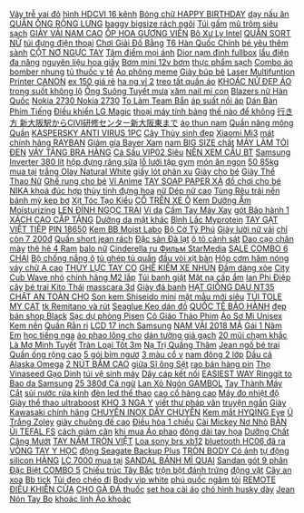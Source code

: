 [Váy trễ vai đỏ](https://pds.ndk.vn/p0/58/696/vay-tre-vai-do-so-sanh-danh-gia/) [hình HDCVI 16 kênh](https://pds6.ndk.vn/p0/284/143/giam-gia-soc-camera-gia-soc-dau-ghi-hinh-hdcvi-16-kenh-kbvision-kx-2k8216d5-so-sanh-danh-gia/) [Bóng chữ HAPPY BIRTHDAY](https://pds2.ndk.vn/p0/74/584/bong-chu-happy-birthday-so-sanh-danh-gia/) [dạy nấu ăn](https://daynauan2.blogspot.com/2018/03/co-khi-nao-roi-xa-cover-nhi-tren-pho-i.html) [QUẦN ỐNG RỘNG LƯNG](https://pds7.ndk.vn/p0/315/582/quan-ong-rong-lung-cao-so-sanh-danh-gia/) [baggy bigsize rách ngôi](https://pds5.ndk.vn/p0/218/419/baggy-bigsize-rach-ngoi-sao-so-sanh-danh-gia/) [Túi gấm](https://pds3.ndk.vn/p0/107/326/tui-gam-so-sanh-danh-gia/) [mũ trôm siêu sạch](https://pds5.ndk.vn/p0/214/939/mu-trom-sieu-sach-loai-1-tang-30gr-hat-e-so-sanh-danh-gia/) [GIÀY VẢI NAM CAO](https://pds.ndk.vn/p0/34/221/giay-vai-nam-cao-cap-so-sanh-danh-gia/) [ỐP HOA GƯƠNG VIỀN](https://suachua2.blogspot.com/2019/08/chi-con-35100-freeship-toan-quoc-tu-50k.html) [Bô Xư Ly Intel](https://pds2.ndk.vn/p0/87/502/bo-xu-ly-intel-xeon-x3450-so-sanh-danh-gia/) [QUẦN SORT NỮ](https://pds6.ndk.vn/p0/262/61/quan-sort-nu-so-sanh-danh-gia/) [túi đựng điện thoại](https://pds.ndk.vn/p0/4/59/tui-dung-dien-thoai-so-sanh-danh-gia/) [Chơi Giải Đố Bằng](https://pds4.ndk.vn/p0/155/881/do-choi-giai-do-bang-go-thu-vi-so-sanh-danh-gia/) [T6 Hàn Quốc Chính](https://pds.ndk.vn/p0/30/259/tong-do-cat-toc-codos-t6-han-quoc-chinh-hang-so-sanh-danh-gia/) [bé yêu thêm sành](https://pds6.ndk.vn/p0/260/599/giay-chun-mem-hang-co-san-cho-be-yeu-them-sanh-dieu-size-21-38-so-sanh-danh-gia/) [CỘT NƠ NGỰC TAY](https://sites.google.com/site/vidaadw2/jumpsuit/j54---jumpsuit-do-den-cot-no-nguc-tay-loe-cuc-dep-chi-voi-172960d) [Tâm điểm mọi ánh](https://pds6.ndk.vn/p0/269/125/day-chuyen-pha-le-tinh-yeu-tam-diem-moi-anh-nhin-so-sanh-danh-gia/) [Dior nạm đinh fullbox](https://pds6.ndk.vn/p0/268/227/dior-nam-dinh-fullbox-so-sanh-danh-gia/) [lẩu điện đa năng](https://pds3.ndk.vn/p0/115/520/noi-lau-dien-da-nang-happycall-so-sanh-danh-gia/) [nguyên liệu hoa giấy](https://pds6.ndk.vn/p0/265/949/20-bo-nguyen-lieu-hoa-giay-lua-so-sanh-danh-gia/) [Bơm mini 12v bơm](https://pds2.ndk.vn/p0/76/403/bom-mini-12v-bom-khi-so-sanh-danh-gia/) [thực phẩm sạch](https://thucphamsach3.blogspot.com/2018/03/cach-lam-kem-chuoi-sieu-ngon-v-de-dang.html) [Combo áo bomber nhung](https://pds5.ndk.vn/p0/245/848/combo-ao-bomber-nhung-so-sanh-danh-gia/) [tủ thuốc y tế](https://pds3.ndk.vn/p0/123/687/tu-thuoc-y-te-so-sanh-danh-gia/) [Áo phông meme](https://pds5.ndk.vn/p0/241/475/ao-phong-meme-so-sanh-danh-gia/) [Giày búp bê](https://sites.google.com/site/yeuthich1zz/giay-bup-be) [Laser Multifuntion Printer CANON](https://pds4.ndk.vn/p0/184/905/wireless-laser-multifuntion-printer-canon-mf249dw-so-sanh-danh-gia/) [ex 150 giá rẻ](https://pds4.ndk.vn/p0/150/190/banh-cam-ex-150-gia-re-chat-luong-so-sanh-danh-gia/) [ha ng vỉ 2](https://pds.ndk.vn/p0/43/734/pin-a76-lr44-energizer-alkaline-15v-chinh-hang-vi-2-vien-so-sanh-danh-gia/) [treo tất quần áo](https://pds.ndk.vn/p0/1/870/moc-treo-tat-quan-ao-moc-8-kep-f316sp2-so-sanh-danh-gia/) [KHOÁC NỮ ĐẸP ÁO](https://pds4.ndk.vn/p0/187/164/ao-khoac-nu-dep-ao-khoat-nu-so-sanh-danh-gia/) [trong suốt không lộ](https://pds7.ndk.vn/p0/343/610/day-ao-lot-trong-suot-khong-lo-day-hop-thoi-trang-sexy-quyen-ru-so-sanh-danh-gia/) [Ống Suông Tuyết mưa](https://pds5.ndk.vn/p0/239/431/quan-ong-suong-tuyet-mua-vitex-fh-mua-1-quan-tang-1-quan-tat-giay-so-sanh-danh-gia/) [xăm nail mi con](https://pds2.ndk.vn/p0/99/465/cop-dung-do-phun-xam-nail-mi-con-ong-size-22-17-27-so-sanh-danh-gia/) [Blazers nữ Hàn Quốc](https://pds6.ndk.vn/p0/263/128/ao-vest-blazers-nu-han-quoc-kem-anh-that-so-sanh-danh-gia/) [Nokia 2730 Nokia 2730](https://pds2.ndk.vn/p0/91/554/nokia-2730-nokia-2730-so-sanh-danh-gia/) [To Làm Team Bắn](https://magioithieumomo.haitrieuweb.com/p0/3/467/live-free-fire-tuyen-tay-to-lam-team-ban-choi-tieu-gaming-ma-momo/) [áp suất nồi áp](https://pds6.ndk.vn/p0/276/548/noi-ap-suat-noi-ap-suat-so-sanh-danh-gia/) [Dán Bàn Phím Tiếng](https://pds6.ndk.vn/p0/0/820/mieng-dan-ban-phim-tieng-han-trong-suot-chu-den-so-sanh-danh-gia/) [Điều khiển LG Magic](https://pds3.ndk.vn/p0/106/675/dieu-khien-lg-magic-remote-control-lg-sr-600-cam-usb-khong-day-so-sanh-danh-gia/) [thoại máy tính bảng](https://sites.google.com/site/taitro1x/op-lung---bao-da-dien-thoai---may-tinh-bang-khac) [thế nào để không](https://magioithieumomo.haitrieuweb.com/p0/2/465/lan-dau-di-may-bay-lam-thu-tuc-the-nao-de-khong-bi-lua-vietnambooking-ma-momo/) [行き方 新大阪駅からCIVI研修センター新大阪東まで](http://cv.xn--kimtinonline1-jr2g7a.vn/p0/0/772/civi-kiem-tien-affiliate-civi-vn/) [áo thun nam](https://pds5.ndk.vn/p0/246/323/ao-thun-nam-so-sanh-danh-gia/) [Quần nâng mông Quần](https://pds6.ndk.vn/p0/293/598/chinh-hang-vicci-quan-legging-nu-quan-nang-mong-quan-legging-nang-mong-vicci-vai-umi-han-quoc-dang-dai-so-sanh-danh-gia/) [KASPERSKY ANTI VIRUS 1PC](https://pds4.ndk.vn/p0/195/17/phan-mem-kaspersky-anti-virus-1pc-box-nam-truong-son-so-sanh-danh-gia/) [Cây Thủy sinh đẹp](https://pds6.ndk.vn/p0/286/972/cay-thuy-sinh-vay-oc-an-do-cay-thuy-sinh-dep-cho-ho-thuy-sinh-va-be-ca-canh-so-sanh-danh-gia/) [Xiaomi Mi3](https://pds6.ndk.vn/p0/278/985/xiaomi-mi3-so-sanh-danh-gia/) [mát chính hãng RAYBAN](https://pds6.ndk.vn/p0/252/604/kinh-mat-chinh-hang-rayban-rb3016-w0365-so-sanh-danh-gia/) [Giảm gía Bayer Xam](https://hoctiengphap0.blogspot.com/2019/12/giam-gia-bayer-xam-sv-con-57285.html) [nam BIG SIZE chất](https://pds3.ndk.vn/p0/107/84/bo-3-ao-thun-nam-big-size-chat-mat-cao-cap-pb01-xamda-xanh-den-so-sanh-danh-gia/) [MÁY LÀM TỎI ĐEN](https://pds3.ndk.vn/p0/113/256/may-lam-toi-den-sunca-g200-so-sanh-danh-gia/) [VÁY TẶNG BRA HÀNG](https://pds5.ndk.vn/p0/210/156/set-ao-khoac-da-kem-chan-vay-tang-bra-hang-loai-1-so-sanh-danh-gia/) [Cá Sấu VIP02 Siêu](https://pds6.ndk.vn/p0/280/64/bo-day-dong-ho-da-ca-sau-vip02-sieu-cao-cap-so-sanh-danh-gia/) [NÊN XEM CẦU BT](https://remitano.haitrieuweb.com/p0/5/783/ngay-2605-ae-nen-xem-cau-bt-db-kin-trong-tiktok-id-vuhanxsmb-kenh-vu-han-xsmb-tien-ao/) [Samsung Inverter 380 lít](https://pds6.ndk.vn/p0/270/48/tu-lanh-samsung-inverter-380-lit-rt38k5982dx-sv-so-sanh-danh-gia/) [hộp đựng răng sữa](https://pds4.ndk.vn/p0/195/702/hop-dung-rang-sua-cho-be-so-sanh-danh-gia/) [lỗ lưới tập gym](https://pds7.ndk.vn/p0/332/836/ao-ba-lo-luoi-tap-gym-yoga-so-sanh-danh-gia/) [món ăn ngon](https://monanngon2.blogspot.com/2017/12/cach-lam-si-ro-chanh-day-on-gian-thom.html) [50 85kg mua tại](https://sites.google.com/site/hanoi1xs/ao-kieu/voi-103550d---hang-hot-he-2020-ao-dui-nam-co-tau-ngan-tay-cao-cap-mac-mat-nhu-khong-mac-khong-nhan-khong-xu-danh-nguoi-50---85kg-mua-tai-day) [trắng Olay Natural White](https://pds6.ndk.vn/p0/270/738/kem-duong-trang-olay-natural-white-pinkish-fairness-20g-so-sanh-danh-gia/) [giấy lót phân xu](https://pds3.ndk.vn/p0/116/590/giay-lot-phan-xu-hoai-an-goi-18-mieng-so-sanh-danh-gia/) [Giày cho bé](https://pds7.ndk.vn/p0/342/882/giay-cho-be-so-sanh-danh-gia/) [Giày Thể Thao Nữ](https://pds7.ndk.vn/p0/320/351/giay-the-thao-nu-so-sanh-danh-gia/) [Ghế rung cho bé](https://pds3.ndk.vn/p0/137/770/ghe-rung-cho-be-so-sanh-danh-gia/) [Ví Anime](https://pds.ndk.vn/p0/11/910/vi-anime-so-sanh-danh-gia/) [TAY SOAP PAPER XÀ](https://pds6.ndk.vn/p0/274/738/xa-phong-giay-rua-tay-soap-paper-xa-bong-so-sanh-danh-gia/) [đồ chơi cho bé](https://pds.ndk.vn/p0/54/283/do-choi-cho-be-so-sanh-danh-gia/) [NIKA khoá đúc hợp](https://sites.google.com/site/totnhatx1x1/default/that-lung-da-nika---khoa-duc-hop-kim--ban-37mm-nk021-chi-voi-158860d) [thủy tinh đựng hoa](https://pds4.ndk.vn/p0/157/533/khay-tho-thuy-tinh-dung-hoa-qua-tha-hoa-so-sanh-danh-gia/) [nữ Dép nữ cao](https://pds4.ndk.vn/p0/158/942/dep-nu-cao-got-de-vuong-hoac-nhon-quai-ngang-dep-nu-dep-nu-cao-got-so-sanh-danh-gia/) [Tùng Rêu trải nền](https://pds.ndk.vn/p0/9/770/tung-reu-trai-nen-so-sanh-danh-gia/) [bánh mỳ kep bơ](https://pds2.ndk.vn/p0/75/479/banh-my-kep-bo-sua-so-sanh-danh-gia/) [Xịt Tóc Tạo Kiểu](https://pds3.ndk.vn/p0/111/611/gom-xit-toc-tao-kieu-luxurious-450ml-so-sanh-danh-gia/) [CỔ TRÊN XE Ô](https://pds3.ndk.vn/p0/122/817/goi-tua-dau-tua-co-tren-xe-o-to-chat-lieu-da-pu-nhieu-mau-so-sanh-danh-gia/) [Kem Dưỡng Ẩm Moisturizing](https://pds2.ndk.vn/p0/67/244/cetaphil-kem-duong-am-moisturizing-cream-50g-so-sanh-danh-gia/) [LEN ĐÍNH NGỌC TRAI](https://pds4.ndk.vn/p0/191/423/quan-len-dinh-ngoc-trai-cho-be-gai-so-sanh-danh-gia/) [Ví da](https://pds6.ndk.vn/p0/251/13/vi-da-so-sanh-danh-gia/) [Cầm Tay Máy Xay](https://pds5.ndk.vn/p0/245/65/may-xay-cam-tay-may-xay-cam-tay-may-xay-cam-tay-so-sanh-danh-gia/) [gót Bảo hành 1](https://pds6.ndk.vn/p0/268/202/giay-da-bo-clarks-dap-van-ca-sau-3d-giam-gia-khung-thoi-trang-sanh-dieu-tang-don-got-bao-hanh-1-nam-so-sanh-danh-gia/) [XÁCH CAO CẤP TẶNG](https://sites.google.com/site/suadinhduong321/tui-xach-tay-nu/giam-gia-balo-thoi-trang-kiem-tui-xach-cao-cap---tang-quai-deomoc-khoa-gau-con-189050d) [Dưỡng da mặt khác](https://sites.google.com/site/noibatsp/duong-da-mat-khac) [Bình Lắc Myprotein](https://pds6.ndk.vn/p0/287/225/binh-lac-myprotein-so-sanh-danh-gia/) [TAY GẠT VIỆT TIỆP](https://pds3.ndk.vn/p0/122/27/khoa-tay-gat-viet-tiep-04911-so-sanh-danh-gia/) [PIN 18650](https://pds5.ndk.vn/p0/242/600/pin-18650-so-sanh-danh-gia/) [Kem BB Moist Labo](https://pds3.ndk.vn/p0/113/433/kem-bb-moist-labo-cream-essence-6-in-1-so-sanh-danh-gia/) [Bộ Cờ Tỷ Phú](https://pds4.ndk.vn/p0/179/816/bo-co-ty-phu-so-sanh-danh-gia/) [Giày lười nữ vải](https://pds3.ndk.vn/p0/133/579/giay-luoi-nu-vai-jean-so-sanh-danh-gia/) [chỉ còn 7 200đ](https://truyenngan3.blogspot.com/2019/10/chi-con-7200-keo-ngam-halls-thai-lan.html) [Quần short jean rách](https://pds6.ndk.vn/p0/250/509/quan-short-jean-rach-so-sanh-danh-gia/) [Đặc sản Đà lạt](https://pds6.ndk.vn/p0/260/868/gia-sieu-re-combo-2-tui-dac-san-da-lat-khoai-tay-say-gion-vi-bo-1kg-so-sanh-danh-gia/) [ô tô cảnh sát](https://pds.ndk.vn/p0/16/251/giam-gia-sale-khai-truong-do-choi-xe-dung-o-to-canh-sat-banh-xoay-tu-tranh-chay-pin-co-nhac-co-den-chinh-hang-so-sanh-danh-gia/) [Dao cạo chân mày](https://pds6.ndk.vn/p0/287/472/dao-cao-chan-may-chuyen-dung-so-sanh-danh-gia/) [thê hê 4 Ram](https://pds7.ndk.vn/p0/339/857/may-tinh-choi-game-live-do-hoa-the-he-4-ram-8g-vga-gtx1060-3g-so-sanh-danh-gia/) [balo nữ](https://pds2.ndk.vn/p0/95/629/balo-nu-so-sanh-danh-gia/) [Cinderella ru Фильм StarMedia](https://magioithieumomo.haitrieuweb.com/p0/1/541/zolushkaru-cinderellaru-film-starmedia-liricheskaya-komediya-ma-momo/) [SALE COMBO 6 CHAI](https://pds5.ndk.vn/p0/222/777/sieu-sale-combo-6-chai-sua-tam-ca-ngua-chuan-hang-duc-so-sanh-danh-gia/) [Bộ chống nắng ô](https://pds5.ndk.vn/p0/218/792/bo-chong-nang-o-to-5-mon-tien-loi-lam-mat-xe-so-sanh-danh-gia/) [tủ ghép tủ quần](https://pds4.ndk.vn/p0/193/979/tu-ghep-tu-ghep-tu-quan-ao-cho-be-so-sanh-danh-gia/) [đầu vòi xịt bàn](https://pds2.ndk.vn/p0/74/886/dau-voi-xit-ve-sinh-dau-voi-xit-ban-cau-so-sanh-danh-gia/) [Hộp cơm hâm nóng](https://pds6.ndk.vn/p0/276/525/hop-com-ham-nong-tu-dong-loi-inox-day-magic-so-sanh-danh-gia/) [váy chữ A cao](https://pds7.ndk.vn/p0/339/379/chan-vay-chu-a-cao-cap-so-sanh-danh-gia/) [THỦY LỰC TAY CO](https://pds3.ndk.vn/p0/140/386/tay-co-thuy-luc-tay-co-king-newstar-so-sanh-danh-gia/) [GHẾ KIÊM XE NHÚN](https://pds4.ndk.vn/p0/172/787/ghe-kiem-xe-nhun-cho-be-yeu-so-sanh-danh-gia/) [Đầm dáng xòe](https://sites.google.com/site/yeuthich1zz/dam-dang-xoe) [City Cub Wave nhỏ](https://pds6.ndk.vn/p0/250/933/thung-giua-dung-do-hanh-li-xe-may-dr-city-cub-wave-nho-future-cu-so-sanh-danh-gia/) [chính hãng M2 lắp](https://pds5.ndk.vn/p0/200/526/phuoc-giam-soc-rcb-chinh-hang-m2-lap-cho-xe-exciter-150135-phuoc-nhun-giam-xoc-xe-may-so-sanh-danh-gia/) [Túi banh giặt](https://sites.google.com/site/sosanhcd2/tui---banh-giat) [Mặt nạ cấp ẩm](https://pds3.ndk.vn/p0/131/288/mat-na-cap-am-so-sanh-danh-gia/) [lan Phi Điệp cây](https://pds.ndk.vn/p0/47/796/hoa-lan-phi-diep-cay-giong-1-nam-tuoi-so-sanh-danh-gia/) [bé trai Kito Thái](https://pds6.ndk.vn/p0/253/154/dep-be-trai-kito-thai-lan-so-sanh-danh-gia/) [masscara 3d](https://pds5.ndk.vn/p0/243/895/masscara-3d-so-sanh-danh-gia/) [Giày đá banh](https://pds7.ndk.vn/p0/301/781/giay-da-banh-so-sanh-danh-gia/) [HẠT GIỐNG DAU NT35](https://pds.ndk.vn/p0/40/164/hat-giong-dau-nt35-so-sanh-danh-gia/) [CHẤT AN TOÀN CHO](https://pds2.ndk.vn/p0/79/304/nhang-sach-que-thao-duoc-20cm-300cay-it-khoi-khong-hoa-chat-an-toan-cho-tre-nho-so-sanh-danh-gia/) [Son kem Shiseido mini](https://pds.ndk.vn/p0/12/607/son-kem-shiseido-mini-so-sanh-danh-gia/) [mặt mẫu mới siêu](https://pds6.ndk.vn/p0/274/351/combo-20-khan-lau-bep-da-nang-2-mat-mau-moi-sieu-tham-nuoc-sieu-mem-min-so-sanh-danh-gia/) [TÚI TOLE MY CAT](https://pds5.ndk.vn/p0/0/642/tui-tole-my-cat-so-sanh-danh-gia/) [tk Remitano và rút](https://remitano.haitrieuweb.com/p0/5/359/tao-tk-remitano-va-rut-btc-tien-ao/) [Seaglue Keo dán đồ](https://pds.ndk.vn/p0/49/555/keo-dan-giay-seaglue-keo-dan-do-da-giay-the-thao-so-sanh-danh-gia/) [QUỐC TẾ BẢO HÀNH](https://pds.ndk.vn/p0/28/326/dien-thoai-iphone-4s-quoc-te-bao-hanh-6-thang-tang-cap-sac-so-sanh-danh-gia/) [đẹp bán shop Black](https://pds.ndk.vn/p0/57/380/giay-luoi-nam-bm212-chat-dep-ban-shop-black-moon-chuyen-giay-the-thao-giay-tay-giay-da-nam-so-sanh-danh-gia/) [Sạc dự phòng Pisen](https://pds6.ndk.vn/p0/287/931/sac-du-phong-pisen-color-box-10000mah-lightning-24a-hang-chinh-hang-so-sanh-danh-gia/) [Cô Giáo Thảo Phim](https://khuyenmaiinet.haitrieuweb.com/p0/4/819/moc-meo-tap-51-tuyet-chieu-co-giao-thao-phim-hai-2011-danh-gia-inet/) [Áo Sơ Mi Unisex](https://pds3.ndk.vn/p0/136/353/ao-so-mi-unisex-nam-nu-bts-doi-cao-cap-co-vest-lua-men-min-mat-mong-7-mau-so-sanh-danh-gia/) [Kem nền](https://pds6.ndk.vn/p0/0/135/kem-nen-so-sanh-danh-gia/) [Quần Rằn ri](https://pds2.ndk.vn/p0/83/351/quan-ran-ri-so-sanh-danh-gia/) [LCD 17 inch Samsung](https://pds6.ndk.vn/p0/288/460/man-hinh-lcd-17-inch-samsung-man-hinh-may-tinh-ban-17-inch-vuong-so-sanh-danh-gia/) [NAM VẢI 2018 MÃ](https://pds6.ndk.vn/p0/290/651/giay-moi-nam-vai-2018-ma-ah7-so-sanh-danh-gia/) [Gái 1 Năm Em](https://pds.ndk.vn/p0/54/387/co-gai-vang-mau-vay-vay-cho-be-gai-1-nam-em-be-thien-than-ao-voi-gia-re-so-sanh-danh-gia/) [học tiếng nga](https://hoctiengnga0.blogspot.com/2018/01/my-pham-hana-namdaik.html) [áo phao lông cho](https://pds5.ndk.vn/p0/201/424/ao-phao-long-cho-be-so-sanh-danh-gia/) [dán tường giả gạch](https://pds6.ndk.vn/p0/290/608/giay-dan-tuong-gia-gach-ghi-so-sanh-danh-gia/) [20 mũi chạm khắc](https://pds4.ndk.vn/p0/165/322/bo-20-mui-cham-khac-go-lua-hss-so-sanh-danh-gia/) [Là Mơ Minh Tuyết](https://magioithieumomo.haitrieuweb.com/p0/1/181/tinh-khong-la-mo-minh-tuyet-official-ma-momo/) [Tràn Loại Tốt 3m](https://pds5.ndk.vn/p0/235/620/phao-dien-may-bom-nuoc-chong-tran-loai-tot-3m-5m-so-sanh-danh-gia/) [Nạ Trị Quầng Thâm](https://pds4.ndk.vn/p0/178/180/mat-na-tri-quang-tham-mat-so-sanh-danh-gia/) [Jean ngố bé trai](https://pds5.ndk.vn/p0/200/844/quan-jean-ngo-be-trai-be-gai-sieu-cute-so-sanh-danh-gia/) [Quần ống rộng cao](https://pds7.ndk.vn/p0/315/682/quan-ong-rong-cao-cap-so-sanh-danh-gia/) [5 gói bỉm ngươ](https://pds.ndk.vn/p0/38/78/bo-5-goi-bim-nguoi-gia-viet-thai-szml-50-mg-so-sanh-danh-gia/) [3 màu cổ v](https://pds7.ndk.vn/p0/311/119/dam-maxi-dam-maxi-dam-maxi-theu-hoa-3-mau-co-v-nho-so-sanh-danh-gia/) [nam đông 2 lớp](https://pds.ndk.vn/p0/20/192/bo-do-nam-dong-2-lop-giu-nhiet-sieu-am-so-sanh-danh-gia/) [Dầu cá Alaska Omega](https://pds7.ndk.vn/p0/337/497/dau-ca-alaska-omega-369-100-vien-so-sanh-danh-gia/) [2 NÚT BẤM CAO](https://pds.ndk.vn/p0/4/658/khoa-buom-dong-ho-2-nut-bam-cao-cap-du-mau-tang-chot-so-sanh-danh-gia/) [giữa Sĩ ông Sệt](https://magioithieumomo.haitrieuweb.com/p0/2/530/dan-em-si-di-ca-phe-va-cai-bat-tay-the-ky-giua-si-ong-setkpmt-ma-momo/) [rao bán hàng pin](https://pds6.ndk.vn/p0/252/495/loa-phong-thanh-loa-rao-ban-hang-pin-sieu-trau-loa-so-sanh-danh-gia/) [Thọ Vinaseed Gạo Dinh](https://pds.ndk.vn/p0/33/847/combo-6-goi-gao-den-phuc-tho-vinaseed-gao-dinh-duong-so-sanh-danh-gia/) [túi vệ sinh máy](https://pds.ndk.vn/p0/22/222/tui-ve-sinh-may-lanh-so-sanh-danh-gia/) [Dây cáp kết nối](https://pds6.ndk.vn/p0/289/119/day-cap-ket-noi-vga-samsung-18-met-so-sanh-danh-gia/) [EASIEST WAY Ringgit to](https://remitano.haitrieuweb.com/p0/5/629/easiest-way-ringgit-to-bitcoin-tien-ao/) [Bao da Samsung](https://sites.google.com/site/manhinh1124/bao-da-samsung) [25 380đ Cá ngừ](https://sites.google.com/site/dochoi12123/ca-hop/25380d---ca-ngu-xat-khuc-ngam-dau-sea-crown-140g-mua-ngay) [Lan Xỏ Ngón GAMBOL](https://monanngon2.blogspot.com/2020/03/giam-gia-chinh-hang-dep-nam-thai-lan-xo_7.html) [Tay Thành Máy Cắt](https://pds4.ndk.vn/p0/167/210/khung-de-kep-may-mai-cam-tay-thanh-may-cat-ban-mini-so-sanh-danh-gia/) [sủi nước rửa kính](https://pds.ndk.vn/p0/3/59/vien-sui-nuoc-rua-kinh-o-to-xe-hoi-1-vien-pha-duoc-4-lit-nuoc-so-sanh-danh-gia/) [đèn led thể thao](https://pds5.ndk.vn/p0/208/350/dong-ho-den-led-the-thao-mat-vuong-so-sanh-danh-gia/) [cao cổ hàng cao](https://pds5.ndk.vn/p0/227/192/giay-da-bong-predator-cao-co-hang-cao-cap-so-sanh-danh-gia/) [Máy đo nhiệt độ](https://pds6.ndk.vn/p0/277/46/may-do-nhiet-do-so-sanh-danh-gia/) [Giày thể thao ultraboost](https://pds3.ndk.vn/p0/136/159/full-box-giay-the-thao-ultraboost-rep-so-sanh-danh-gia/) [KHO 3 NGA Y](https://pds4.ndk.vn/p0/172/660/xa-kho-3-ngay-giay-bao-ho-lao-dong-sieu-ben-giay-nam-so-sanh-danh-gia/) [viết thư pháp văn](https://hoctiengtrungquoc0.blogspot.com/2020/07/gia-127880-bo-luyen-viet-thu-phap-van.html) [truyện ngắn](https://truyenngan3.blogspot.com/2017/12/cristiano-ronaldo-cocobay-nha-cua-toi-o.html) [Giày Kawasaki chính hãng](https://pds5.ndk.vn/p0/212/279/giay-kawasaki-chinh-hang-so-sanh-danh-gia/) [CHUYỀN INOX DÂY CHUYỀN](https://pds5.ndk.vn/p0/247/653/day-chuyen-inox-day-chuyen-inox-nu-day-chuyen-nu-ca-tinh-so-sanh-danh-gia/) [Kem mắt HYQING Eye](https://pds6.ndk.vn/p0/298/712/kem-mat-hyqing-eye-cream-so-sanh-danh-gia/) [Ủ Trắng Zoley](https://pds7.ndk.vn/p0/318/710/u-trang-zoley-so-sanh-danh-gia/) [giày chuông đế cao](https://pds6.ndk.vn/p0/290/405/giay-luoi-da-nam-cao-cap-giay-chuong-de-cao-su-so-sanh-danh-gia/) [Điều hòa 1 chiều](https://sites.google.com/site/top1xa1a/dieu-hoa-1-chieu) [Cài Mickey Nơ Nhỏ](https://pds4.ndk.vn/p0/182/503/cai-mickey-no-nho-tong-hong-so-sanh-danh-gia/) [BÀN Ủi TEFAL FS](https://pds5.ndk.vn/p0/208/472/ban-ui-tefal-fs-2520-so-sanh-danh-gia/) [cách giảm cân](https://cachgiamcan1.blogspot.com/2017/12/bai-tap-giam-can-ot-chay-calo-cuc-ky.html) [khi mua Áo phao](https://sites.google.com/site/maytinhcasio1s/ao-khoac-phao-nu/chi-co-220000d-khi-mua-ao-phao-nu) [đông dài tay họa](https://pds6.ndk.vn/p0/295/855/dam-trung-nien-thu-dong-dai-tay-hoa-tiet-hoa-nho-qkt-da104-so-sanh-danh-gia/) [Dưỡng Chất Căng Mướt](https://pds4.ndk.vn/p0/180/366/duong-chat-cang-muot-da-loreal-130ml-so-sanh-danh-gia/) [TAY NẮM TRÒN VIỆT](https://pds3.ndk.vn/p0/124/94/khoa-tay-nam-tron-viet-tiep-so-sanh-danh-gia/) [Loa sony brs xb12](https://pds5.ndk.vn/p0/232/792/loa-sony-brs-xb12-so-sanh-danh-gia/) [bluetooth HC06 đã ra](https://pds5.ndk.vn/p0/201/741/mach-thu-phat-bluetooth-hc06-da-ra-chan-module-bluetooth-loai-tot-so-sanh-danh-gia/) [VÒNG TAY Y HỌC](https://pds5.ndk.vn/p0/225/176/vong-tay-y-hoc-luong-tu-terahertz-so-sanh-danh-gia/) [động Seagate Backup Plus](https://pds.ndk.vn/p0/32/410/gia-goc-o-cung-di-dong-seagate-backup-plus-slim-1-tb-vang-chinh-hang-so-sanh-danh-gia/) [TRÒN BODY Có ảnh](https://pds2.ndk.vn/p0/91/806/san-ao-len-nam-co-tron-body-co-anh-that-so-sanh-danh-gia/) [tự động silicon HÀNG](https://pds.ndk.vn/p0/14/167/pheu-hung-sua-tu-dong-silicon-hang-chinh-hang-so-sanh-danh-gia/) [LC 7000 mua tại](https://sites.google.com/site/timkiem10x/may-cau-ca/voi-274550d---may-cau-yumoshi-lc-7000-mua-tai-day) [SANDAL BÁNH MÌ QUAI](https://pds6.ndk.vn/p0/273/398/sandal-banh-mi-quai-da-to-so-sanh-danh-gia/) [Sandan gót 9 phân](https://pds.ndk.vn/p0/30/208/sandan-got-9-phan-so-sanh-danh-gia/) [Đặc Biệt COMBO 5](https://pds6.ndk.vn/p0/259/888/keo-cu-do-ha-tinh-dac-biet-combo-5-hop-so-sanh-danh-gia/) [Chiếu trúc Tây Bắc](https://pds6.ndk.vn/p0/261/333/chieu-truc-tay-bac-so-sanh-danh-gia/) [trộn bột đánh trứng](https://pds3.ndk.vn/p0/121/806/cay-danh-trung-inox-que-tron-bot-danh-trung-bang-tay-so-sanh-danh-gia/) [động vật](https://dongvat2.blogspot.com/2017/12/cai-lay-tien-giang-part-2-namdaik.html) [Cây an xoa](https://pds5.ndk.vn/p0/222/636/cay-an-xoa-so-sanh-danh-gia/) [Bb tick](https://pds6.ndk.vn/p0/266/454/bb-tick-so-sanh-danh-gia/) [Túi đeo chéo đi](https://pds5.ndk.vn/p0/237/228/tui-deo-cheo-di-phuot-so-sanh-danh-gia/) [Body vip white](https://pds.ndk.vn/p0/47/889/body-vip-white-so-sanh-danh-gia/) [phú quốc ngâm tỏi](https://monanngon2.blogspot.com/2020/03/giam-gia-sieu-sale-nuoc-mam-phu-quoc.html) [REMOTE ĐIỀU KHIỂN CỬA](https://pds3.ndk.vn/p0/123/529/remote-dieu-khien-cua-cuon-dc-50c-so-sanh-danh-gia/) [CHO GÀ ĐÁ thuốc](https://pds3.ndk.vn/p0/129/778/alber-tri-moc-lac-trang-dang-boi-cho-ga-dathuoc-ga-da-so-sanh-danh-gia/) [set hoa cài áo](https://pds4.ndk.vn/p0/167/953/set-hoa-cai-ao-so-sanh-danh-gia/) [chó hình husky dày](https://pds.ndk.vn/p0/32/941/tham-nam-cho-cho-hinh-husky-day-dan-so-sanh-danh-gia/) [Jean Nón Tay Bo](https://pds.ndk.vn/p0/13/490/ao-khoac-jean-non-tay-bo-thun-gia-re-nhat-so-sanh-danh-gia/) [khoác lính Áo khoác](https://pds.ndk.vn/p0/27/960/ao-khoac-linh-ao-khoac-linh-so-sanh-danh-gia/) 